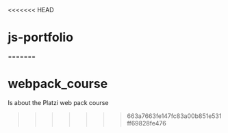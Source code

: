 <<<<<<< HEAD
# js-portfolio
=======
# webpack_course
Is about the Platzi web pack course
>>>>>>> 663a7663fe147fc83a00b851e531ff69828fe476
